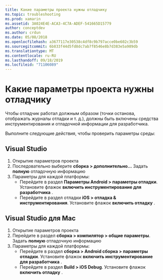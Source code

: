```yaml
---
title: Какие параметры проекта нужны отладчику
ms.topic: troubleshooting
ms.prod: xamarin
ms.assetid: 3A024E4E-ACA3-4C7A-ADEF-541665D15779
author: conceptdev
ms.author: crdun
ms.date: 05/08/2018
ms.openlocfilehash: a3677117e30538c4df8c9b797acce0be602c3b59
ms.sourcegitcommit: 6b833f44d5fd8dc7ab7f8546e8b7d383e5a989db
ms.translationtype: MT
ms.contentlocale: ru-RU
ms.lasthandoff: 09/18/2019
ms.locfileid: "71106089"
---
```

# <a name="what-project-settings-are-required-for-the-debugger"></a>Какие параметры проекта нужны отладчику

Чтобы отладчик работал должным образом (точки останова, отображать журналы отладки и т. д.), должны быть включены средства инструментирования и отладочной информации для разработчика.

Выполните следующие действия, чтобы проверить параметры среды:

## <a name="visual-studio"></a>Visual Studio

1. Открытие параметров проекта
2. Последовательно выберите **сборка > дополнительно...** Задать **полную** отладочную информацию
3. Параметры для каждой платформы:
   - Перейдите в раздел **Параметры Android > параметры отладки**. Установите флажок **включить инструментирование для разработчика** .
   - Перейдите в раздел отладки **iOS > отладка & инструментирования**. Установите флажок **включить отладку** .

## <a name="visual-studio-for-mac"></a>Visual Studio для Mac

1. Открытие параметров проекта
2. Перейдите в раздел **сборка > компилятор > общие параметры**. Задать **полную** отладочную информацию
3. Параметры для каждой платформы:
    - Перейдите в раздел **сборка > Android сборка > параметры отладки**. Установите флажок **включить инструментирование для разработчика** .
    - Перейдите в раздел **Build > iOS Debug**. Установите флажок **включить отладку** .
